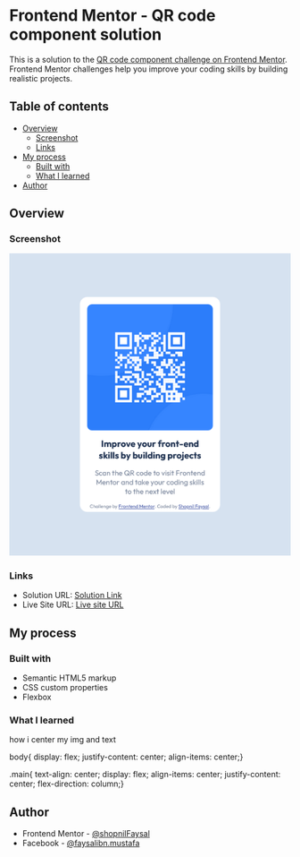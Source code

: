# Frontend Mentor - QR code component solution

This is a solution to the [QR code component challenge on Frontend Mentor](https://www.frontendmentor.io/challenges/qr-code-component-iux_sIO_H). Frontend Mentor challenges help you improve your coding skills by building realistic projects. 

## Table of contents

- [Overview](#overview)
  - [Screenshot](#screenshot)
  - [Links](#links)
- [My process](#my-process)
  - [Built with](#built-with)
  - [What I learned](#what-i-learned)
- [Author](#author)


## Overview

### Screenshot

![](./screenshot.png)



### Links

- Solution URL: [Solution Link](https://shopnilfaysal.github.io/Frontend-Mentor---QR-code-component-solution/)
- Live Site URL: [Live site URL](https://shopnilfaysal.github.io/Frontend-Mentor---QR-code-component-solution/)

## My process

### Built with

- Semantic HTML5 markup
- CSS custom properties
- Flexbox


### What I learned

how i center my img and text

body{
  display: flex;
  justify-content: center;
  align-items: center;}

.main{
text-align: center;
display: flex;
align-items: center;
justify-content: center;
flex-direction: column;}


## Author

- Frontend Mentor - [@shopnilFaysal](https://www.frontendmentor.io/profile/shopnilFaysal)
- Facebook - [@faysalibn.mustafa](https://www.facebook.com/faysalibn.mustafa/)
